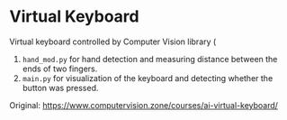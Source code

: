 # Virtual Keyboard
Virtual keyboard controlled by Computer Vision library (
1. `hand_mod.py` for hand detection and measuring distance between the ends of two fingers.
2. `main.py` for visualization of the keyboard and detecting whether the button was pressed.

Original: https://www.computervision.zone/courses/ai-virtual-keyboard/
